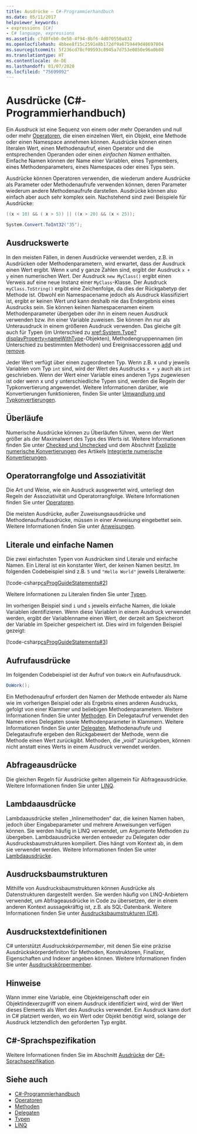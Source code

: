 ```yaml
---
title: Ausdrücke – C#-Programmierhandbuch
ms.date: 05/11/2017
helpviewer_keywords:
- expressions [C#]
- C# language, expressions
ms.assetid: c7d8feb0-0e58-4f94-8bf6-4d070550a832
ms.openlocfilehash: 4bbee8f15c2591e8b172df9a6759449d48697804
ms.sourcegitcommit: 5f236cd78cf09593c8945a7d753e0850e96a0b80
ms.translationtype: HT
ms.contentlocale: de-DE
ms.lasthandoff: 01/07/2020
ms.locfileid: "75699092"
---
```

# <a name="expressions-c-programming-guide"></a>Ausdrücke (C#-Programmierhandbuch)

Ein *Ausdruck* ist eine Sequenz von einem oder mehr Operanden und null oder mehr [Operatoren](../../language-reference/operators/index.md), die einen einzelnen Wert, ein Objekt, eine Methode oder einen Namespace annehmen können. Ausdrücke können einen literalen Wert, einen Methodenaufruf, einen Operator und die entsprechenden Operanden oder einen *einfachen Namen* enthalten. Einfache Namen können der Name einer Variablen, eines Typmembers, eines Methodenparameters, eines Namespaces oder eines Typs sein.  
  
 Ausdrücke können Operatoren verwenden, die wiederum andere Ausdrücke als Parameter oder Methodenaufrufe verwenden können, deren Parameter wiederum andere Methodenaufrufe darstellen. Ausdrücke können also einfach aber auch sehr komplex sein. Nachstehend sind zwei Beispiele für Ausdrücke:  
  
```csharp  
((x < 10) && ( x > 5)) || ((x > 20) && (x < 25));

System.Convert.ToInt32("35");  
```  
  
## <a name="expression-values"></a>Ausdruckswerte

 In den meisten Fällen, in denen Ausdrücke verwendet werden, z.B. in Ausdrücken oder Methodenparametern, wird erwartet, dass der Ausdruck einen Wert ergibt. Wenn x und y ganze Zahlen sind, ergibt der Ausdruck `x + y` einen numerischen Wert. Der Ausdruck `new MyClass()` ergibt einen Verweis auf eine neue Instanz einer `MyClass`-Klasse. Der Ausdruck `myClass.ToString()` ergibt eine Zeichenfolge, da dies der Rückgabetyp der Methode ist. Obwohl ein Namespacename jedoch als Ausdruck klassifiziert ist, ergibt er keinen Wert und kann deshalb nie das Endergebnis eines Ausdrucks sein. Sie können keinen Namespacenamen einem Methodenparameter übergeben oder ihn in einem neuen Ausdruck verwenden bzw. ihn einer Variable zuweisen. Sie können ihn nur als Unterausdruck in einem größeren Ausdruck verwenden. Das gleiche gilt auch für Typen (im Unterschied zu <xref:System.Type?displayProperty=nameWithType>-Objekten), Methodengruppennamen (im Unterschied zu bestimmten Methoden) und Ereignisaccessoren [add](../../language-reference/keywords/add.md) und [remove](../../language-reference/keywords/remove.md).  
  
 Jeder Wert verfügt über einen zugeordneten Typ. Wenn z.B. x und y jeweils Variablen vom Typ `int` sind, wird der Wert des Ausdrucks `x + y` auch als `int` geschrieben. Wenn der Wert einer Variable eines anderen Typs zugewiesen ist oder wenn x und y unterschiedliche Typen sind, werden die Regeln der Typkonvertierung angewendet. Weitere Informationen darüber, wie Konvertierungen funktionieren, finden Sie unter [Umwandlung und Typkonvertierungen](../types/casting-and-type-conversions.md).  
  
## <a name="overflows"></a>Überläufe

 Numerische Ausdrücke können zu Überläufen führen, wenn der Wert größer als der Maximalwert des Typs des Werts ist. Weitere Informationen finden Sie unter [Checked und Unchecked](../../language-reference/keywords/checked-and-unchecked.md) und dem Abschnitt [Explizite numerische Konvertierungen](../../language-reference/builtin-types/numeric-conversions.md#explicit-numeric-conversions) des Artikels [Integrierte numerische Konvertierungen](../../language-reference/builtin-types/numeric-conversions.md).
  
## <a name="operator-precedence-and-associativity"></a>Operatorrangfolge und Assoziativität

 Die Art und Weise, wie ein Ausdruck ausgewertet wird, unterliegt den Regeln der Assoziativität und Operatorrangfolge. Weitere Informationen finden Sie unter [Operatoren](../../language-reference/operators/index.md).  
  
 Die meisten Ausdrücke, außer Zuweisungsausdrücke und Methodenaufrufausdrücke, müssen in einer Anweisung eingebettet sein. Weitere Informationen finden Sie unter [Anweisungen](./statements.md).  
  
## <a name="literals-and-simple-names"></a>Literale und einfache Namen

 Die zwei einfachsten Typen von Ausdrücken sind Literale und einfache Namen. Ein Literal ist ein konstanter Wert, der keinen Namen besitzt. Im folgenden Codebeispiel sind z.B. `5` und `"Hello World"` jeweils Literalwerte:  
  
 [!code-csharp[csProgGuideStatements#2](~/samples/snippets/csharp/VS_Snippets_VBCSharp/csProgGuideStatements/CS/Statements.cs#2)]  
  
 Weitere Informationen zu Literalen finden Sie unter [Typen](/dotnet/csharp/language-reference/keywords).  
  
 Im vorherigen Beispiel sind `i` und `s` jeweils einfache Namen, die lokale Variablen identifizieren. Wenn diese Variablen in einem Ausdruck verwendet werden, ergibt der Variablenname einen Wert, der derzeit am Speicherort der Variable im Speicher gespeichert ist. Dies wird im folgenden Beispiel gezeigt:  
  
 [!code-csharp[csProgGuideStatements#3](~/samples/snippets/csharp/VS_Snippets_VBCSharp/csProgGuideStatements/CS/Statements.cs#3)]

## <a name="invocation-expressions"></a>Aufrufausdrücke

 Im folgenden Codebeispiel ist der Aufruf von `DoWork` ein Aufrufausdruck.  
  
```csharp
DoWork();  
```  
  
 Ein Methodenaufruf erfordert den Namen der Methode entweder als Name wie im vorherigen Beispiel oder als Ergebnis eines anderen Ausdrucks, gefolgt von einer Klammer und beliebigen Methodenparametern. Weitere Informationen finden Sie unter [Methoden](../classes-and-structs/methods.md). Ein Delegataufruf verwendet den Namen eines Delegaten sowie Methodenparameter in Klammern. Weitere Informationen finden Sie unter [Delegaten](../delegates/index.md). Methodenaufrufe und Delegataufrufe ergeben den Rückgabewert der Methode, wenn die Methode einen Wert zurückgibt. Methoden, die „void“ zurückgeben, können nicht anstatt eines Werts in einem Ausdruck verwendet werden.  

## <a name="query-expressions"></a>Abfrageausdrücke

 Die gleichen Regeln für Ausdrücke gelten allgemein für Abfrageausdrücke. Weitere Informationen finden Sie unter [LINQ](../../linq/index.md).  
  
## <a name="lambda-expressions"></a>Lambdaausdrücke

 Lambdaausdrücke stellen „Inlinemethoden“ dar, die keinen Namen haben, jedoch über Eingabeparameter und mehrere Anweisungen verfügen können. Sie werden häufig in LINQ verwendet, um Argumente Methoden zu übergeben. Lambdaausdrücke werden entweder zu Delegaten oder Ausdrucksbaumstrukturen kompiliert. Dies hängt vom Kontext ab, in dem sie verwendet werden. Weitere Informationen finden Sie unter [Lambdaausdrücke](lambda-expressions.md).  
  
## <a name="expression-trees"></a>Ausdrucksbaumstrukturen

Mithilfe von Ausdrucksbaumstrukturen können Ausdrücke als Datenstrukturen dargestellt werden. Sie werden häufig von LINQ-Anbietern verwendet, um Abfrageausdrücke in Code zu übersetzen, der in einem anderen Kontext aussagekräftig ist, z.B. als SQL-Datenbank. Weitere Informationen finden Sie unter [Ausdrucksbaumstrukturen (C#)](../concepts/expression-trees/index.md).
  
## <a name="expression-body-definitions"></a>Ausdruckstextdefinitionen

C# unterstützt *Ausdruckskörpermember*, mit denen Sie eine präzise Ausdrückskörperdefiniton für Methoden, Konstruktoren, Finalizer, Eigenschaften und Indexer angeben können. Weitere Informationen finden Sie unter [Ausdruckskörpermember](expression-bodied-members.md).

## <a name="remarks"></a>Hinweise

 Wann immer eine Variable, eine Objekteigenschaft oder ein Objektindexerzugriff von einem Ausdruck identifiziert wird, wird der Wert dieses Elements als Wert des Ausdrucks verwendet. Ein Ausdruck kann dort in C# platziert werden, wo ein Wert oder Objekt benötigt wird, solange der Ausdruck letztendlich den geforderten Typ ergibt.  

## <a name="c-language-specification"></a>C#-Sprachspezifikation

Weitere Informationen finden Sie im Abschnitt [Ausdrücke](~/_csharplang/spec/expressions.md) der [C#-Sprachspezifikation](~/_csharplang/spec/introduction.md).

## <a name="see-also"></a>Siehe auch

- [C#-Programmierhandbuch](../index.md)
- [Operatoren](../../language-reference/operators/index.md)
- [Methoden](../classes-and-structs/methods.md)
- [Delegaten](../delegates/index.md)
- [Typen](../types/index.md)
- [LINQ](../../linq/index.md)
